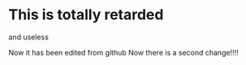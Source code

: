 # This is totally retarded
and useless

Now it has been edited from github
Now there is a second change!!!!
